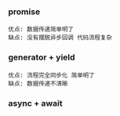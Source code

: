 ### promise
    优点: 数据传递简单明了
    缺点: 没有摆脱异步回调 代码流程复杂
### generator + yield
    优点: 流程完全同步化 简单明了
    缺点: 数据传递不清晰
### async + await    